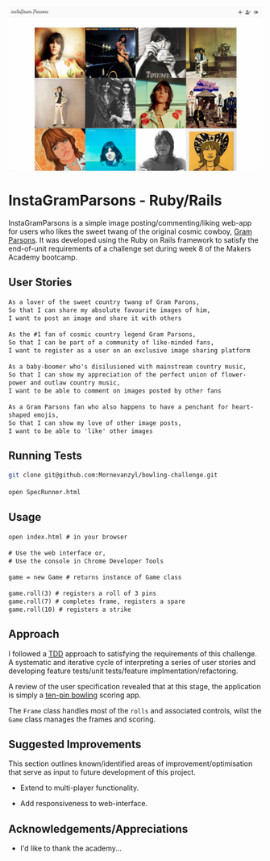 ![Project Banner](https://github.com/Mornevanzyl/instagram-challenge/blob/master/images/GitHub_Project_Banner_new.jpg?raw=true)

# InstaGramParsons - Ruby/Rails

InstaGramParsons is a simple image posting/commenting/liking web-app for users who likes the sweet twang of the original cosmic cowboy, [Gram Parsons](https://en.wikipedia.org/wiki/Gram_Parsons). It was developed using the Ruby on Rails framework to satisfy the end-of-unit requirements of a challenge set during week 8 of the Makers Academy bootcamp.

## User Stories
```
As a lover of the sweet country twang of Gram Parons,
So that I can share my absolute favourite images of him,
I want to post an image and share it with others

As the #1 fan of cosmic country legend Gram Parsons,
So that I can be part of a community of like-minded fans,
I want to register as a user on an exclusive image sharing platform

As a baby-boomer who's disilusioned with mainstream country music,
So that I can show my appreciation of the perfect union of flower-power and outlaw country music,
I want to be able to comment on images posted by other fans

As a Gram Parsons fan who also happens to have a penchant for heart-shaped emojis,
So that I can show my love of other image posts,
I want to be able to 'like' other images
```

## Running Tests

```bash
git clone git@github.com:Mornevanzyl/bowling-challenge.git

open SpecRunner.html
```

## Usage

```JS
open index.html # in your browser

# Use the web interface or,
# Use the console in Chrome Developer Tools

game = new Game # returns instance of Game class

game.roll(3) # registers a roll of 3 pins
game.roll(7) # completes frame, registers a spare
game.roll(10) # registers a strike
```

## Approach
I followed a [TDD](https://bit.ly/3q65B8q) approach to satisfying the requirements of this challenge. A systematic and iterative cycle of interpreting a series of user stories and developing feature tests/unit tests/feature implmentation/refactoring.

A review of the user specification revealed that at this stage, the application is simply a [ten-pin bowling](https://en.wikipedia.org/wiki/Ten-pin_bowling) scoring app.

The ```Frame``` class handles most of the ```rolls``` and associated controls, wilst the ```Game``` class manages the frames and scoring.

## Suggested Improvements
This section outlines known/identified areas of improvement/optimisation that serve as input to future development of this project.

- Extend to multi-player functionality.

- Add responsiveness to web-interface.

##  Acknowledgements/Appreciations
- I'd like to thank the academy...
